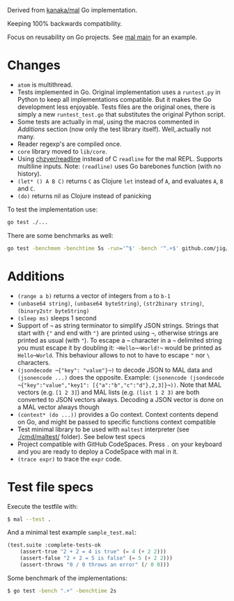 Derived from [kanaka/mal](https://github.com/kanaka/mal) Go implementation.

Keeping 100% backwards compatibility.

Focus on reusability on Go projects. See [mal main](./cmd/mal) for an example.

# Changes

- `atom` is multithread.
- Tests implemented in Go. Original implementation uses a `runtest.py` in Python to keep all implementations compatible. But it makes the Go development less enjoyable. Tests files are the original ones, there is simply a new `runtest_test.go` that substitutes the original Python script.
- Some tests are actually in mal, using the macros commented in _Additions_ section (now only the test library itself). Well,.actually not many.
- Reader regexp's are compiled once.
- `core` library moved to `lib/core`.
- Using [chzyer/readline](https://github.com/chzyer/readline) instead of C `readline` for the mal REPL. Supports multiline inputs. Note: `(readline)` uses Go barebones function (with no history).
- `(let* () A B C)` returns `C` as Clojure `let` instead of `A`, and evaluates `A`, `B` and `C`.
- `(do)` returns nil as Clojure instead of panicking

To test the implementation use:

```bash
go test ./...
```

There are some benchmarks as well:

```bash
go test -benchmem -benchtime 5s -run='^$' -bench '^.+$' github.com/jig/mal
```

# Additions

- `(range a b)` returns a vector of integers from `a` to `b-1`
- `(unbase64 string)`, `(unbase64 byteString)`, `(str2binary string)`, `(binary2str byteString)`
- `(sleep ms)` sleeps 1 second
- Support of `¬` as string terminator to simplify JSON strings. Strings that start with `{"` and end with `"}` are printed using `¬`, otherwise strings are printed as usual (with `"`). To escape a `¬` character in a `¬` delimited string you must escape it by doubling it: `¬Hello¬¬World!¬` would be printed as `Hello¬World`. This behaviour allows to not to have to escape `"` nor `\` characters.
- `(jsondecode ¬{"key": "value"}¬)` to decode JSON to MAL data and `(jsonencode ...)` does the opposite. Example: `(jsonencode (jsondecode  ¬{"key":"value","key1": [{"a":"b","c":"d"},2,3]}¬))`. Note that MAL vectors (e.g. `[1 2 3]`) and MAL lists (e.g. `(list 1 2 3)` are both converted to JSON vectors always. Decoding a JSON vector is done on a MAL vector always though
- `(context* (do ...))` provides a Go context. Context contents depend on Go, and might be passed to specific functions context compatible
- Test minimal library to be used with `maltest` interpreter (see [./cmd/maltest/](./cmd/maltest/) folder). See below test specs
- Project compatible with GitHub CodeSpaces. Press `.` on your keyboard and you are ready to deploy a CodeSpace with mal in it.
- `(trace expr)` to trace the `expr` code.

# Test file specs

Execute the testfile with:

```bash
$ mal --test .
```

And a minimal test example `sample_test.mal`:

```lisp
(test.suite :complete-tests-ok
    (assert-true "2 + 2 = 4 is true" (= 4 (+ 2 2)))
    (assert-false "2 + 2 = 5 is false" (= 5 (+ 2 2)))
    (assert-throws "0 / 0 throws an error" (/ 0 0)))
```

Some benchmark of the implementations:

```bash
$ go test -bench ".+" -benchtime 2s
```
